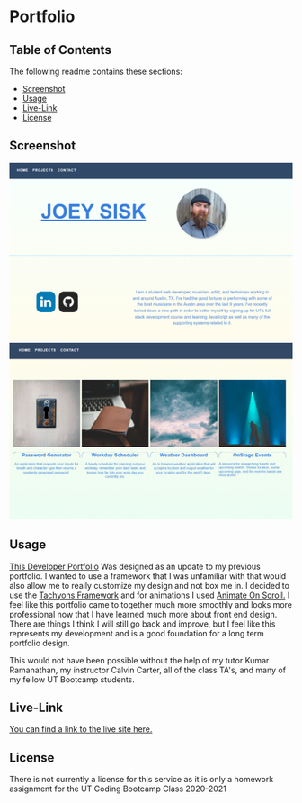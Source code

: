 # Portfolio

## Table of Contents
The following readme contains these sections:

* [Screenshot](#Screenshot)
* [Usage](#Usage)
* [Live-Link](#Live-Link)
* [License](#License)

## Screenshot

![Profile Header](./assets/images/screenshot.png)
![Profile Body](./assets/images/screenshot2.png)

## Usage

[This Developer Portfolio](https://joey-sisk.github.io/Portfolio/#header) Was designed as an update to my previous portfolio. I wanted to use a framework that I was unfamiliar with that would also allow me to really customize my design and not box me in. I decided to use the [Tachyons Framework](http://tachyons.io/) and for animations I used [Animate On Scroll.](https://michalsnik.github.io/aos/) I feel like this portfolio came to together much more smoothly and looks more professional now that I have learned much more about front end design. There are things I think I will still go back and improve, but I feel like this represents my development and is a good foundation for a long term portfolio design.

This would not have been possible without the help of my tutor Kumar Ramanathan, my instructor Calvin Carter, all of the class TA's, and many of my fellow UT Bootcamp students.

## Live-Link

[You can find a link to the live site here.](https://joey-sisk.github.io/Portfolio/)

## License

There is not currently a license for this service as it is only a homework assignment for the UT Coding Bootcamp Class 2020-2021
